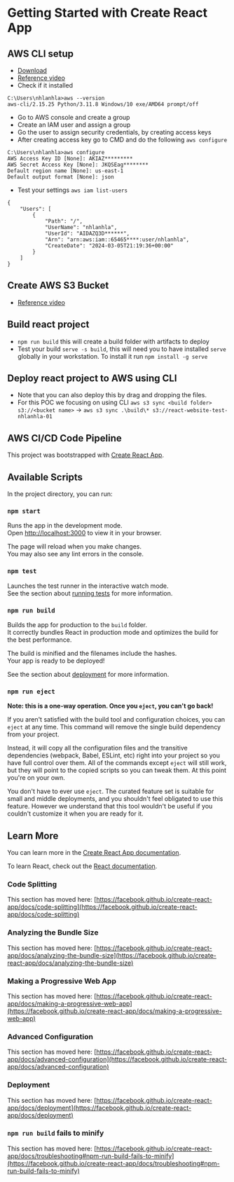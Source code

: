 # Getting Started with Create React App

## AWS CLI setup
* [Download](https://awscli.amazonaws.com/AWSCLIV2.msi)
* [Reference video](https://www.youtube.com/watch?v=BzzCIsjrE7U)
* Check if it installed
```
C:\Users\nhlanhla>aws --version
aws-cli/2.15.25 Python/3.11.8 Windows/10 exe/AMD64 prompt/off
```
* Go to AWS console and create a group
* Create an IAM user and assign a group
* Go the user to assign security credentials, by creating access keys
* After creating access key go to CMD and do the following
`aws configure`
```
C:\Users\nhlanhla>aws configure
AWS Access Key ID [None]: AKIAZ*********
AWS Secret Access Key [None]: JKQSEag********
Default region name [None]: us-east-1
Default output format [None]: json
```
* Test your settings
`aws iam list-users`
```
{
    "Users": [
        {
            "Path": "/",
            "UserName": "nhlanhla",
            "UserId": "AIDAZQ3D******",
            "Arn": "arn:aws:iam::65465****:user/nhlanhla",
            "CreateDate": "2024-03-05T21:19:36+00:00"
        }
    ]
}
```

## Create AWS S3 Bucket
* [Reference video](https://www.youtube.com/watch?v=SHN48wTEQ5I)

## Build react project
* `npm run build` this will create a build folder with artifacts to deploy
* Test your build `serve -s build`, this will need you to have installed `serve` globally in your workstation. To install it run `npm install -g serve`

## Deploy react project to AWS using CLI
* Note that you can also deploy this by drag and dropping the files.
* For this POC we focusing on using CLI `aws s3 sync <build folder> s3://<bucket name>` -> `aws s3 sync .\build\* s3://react-website-test-nhlanhla-01`

## AWS CI/CD Code Pipeline



This project was bootstrapped with [Create React App](https://github.com/facebook/create-react-app).

## Available Scripts

In the project directory, you can run:

### `npm start`

Runs the app in the development mode.\
Open [http://localhost:3000](http://localhost:3000) to view it in your browser.

The page will reload when you make changes.\
You may also see any lint errors in the console.

### `npm test`

Launches the test runner in the interactive watch mode.\
See the section about [running tests](https://facebook.github.io/create-react-app/docs/running-tests) for more information.

### `npm run build`

Builds the app for production to the `build` folder.\
It correctly bundles React in production mode and optimizes the build for the best performance.

The build is minified and the filenames include the hashes.\
Your app is ready to be deployed!

See the section about [deployment](https://facebook.github.io/create-react-app/docs/deployment) for more information.

### `npm run eject`

**Note: this is a one-way operation. Once you `eject`, you can't go back!**

If you aren't satisfied with the build tool and configuration choices, you can `eject` at any time. This command will remove the single build dependency from your project.

Instead, it will copy all the configuration files and the transitive dependencies (webpack, Babel, ESLint, etc) right into your project so you have full control over them. All of the commands except `eject` will still work, but they will point to the copied scripts so you can tweak them. At this point you're on your own.

You don't have to ever use `eject`. The curated feature set is suitable for small and middle deployments, and you shouldn't feel obligated to use this feature. However we understand that this tool wouldn't be useful if you couldn't customize it when you are ready for it.

## Learn More

You can learn more in the [Create React App documentation](https://facebook.github.io/create-react-app/docs/getting-started).

To learn React, check out the [React documentation](https://reactjs.org/).

### Code Splitting

This section has moved here: [https://facebook.github.io/create-react-app/docs/code-splitting](https://facebook.github.io/create-react-app/docs/code-splitting)

### Analyzing the Bundle Size

This section has moved here: [https://facebook.github.io/create-react-app/docs/analyzing-the-bundle-size](https://facebook.github.io/create-react-app/docs/analyzing-the-bundle-size)

### Making a Progressive Web App

This section has moved here: [https://facebook.github.io/create-react-app/docs/making-a-progressive-web-app](https://facebook.github.io/create-react-app/docs/making-a-progressive-web-app)

### Advanced Configuration

This section has moved here: [https://facebook.github.io/create-react-app/docs/advanced-configuration](https://facebook.github.io/create-react-app/docs/advanced-configuration)

### Deployment

This section has moved here: [https://facebook.github.io/create-react-app/docs/deployment](https://facebook.github.io/create-react-app/docs/deployment)

### `npm run build` fails to minify

This section has moved here: [https://facebook.github.io/create-react-app/docs/troubleshooting#npm-run-build-fails-to-minify](https://facebook.github.io/create-react-app/docs/troubleshooting#npm-run-build-fails-to-minify)
